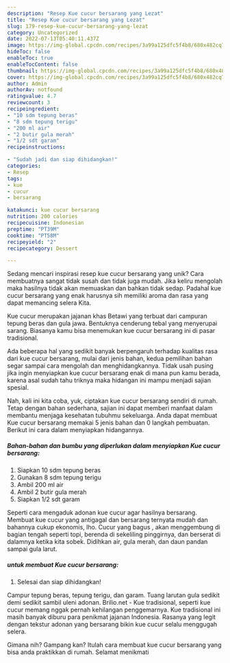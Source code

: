 ```yaml
---
description: "Resep Kue cucur bersarang yang Lezat"
title: "Resep Kue cucur bersarang yang Lezat"
slug: 179-resep-kue-cucur-bersarang-yang-lezat
category: Uncategorized
date: 2022-07-13T05:40:11.437Z
image: https://img-global.cpcdn.com/recipes/3a99a125dfc5f4b8/680x482cq70/kue-cucur-bersarang-foto-resep-utama.jpg
hideToc: false
enableToc: true
enableTocContent: false
thumbnail: https://img-global.cpcdn.com/recipes/3a99a125dfc5f4b8/680x482cq70/kue-cucur-bersarang-foto-resep-utama.jpg
cover: https://img-global.cpcdn.com/recipes/3a99a125dfc5f4b8/680x482cq70/kue-cucur-bersarang-foto-resep-utama.jpg
author: Admin
authorAv: notfound
ratingvalue: 4.7
reviewcount: 3
recipeingredient:
- "10 sdm tepung beras"
- "8 sdm tepung terigu"
- "200 ml air"
- "2 butir gula merah"
- "1/2 sdt garam"
recipeinstructions:

- "Sudah jadi dan siap dihidangkan!"
categories:
- Resep
tags:
- kue
- cucur
- bersarang

katakunci: kue cucur bersarang 
nutrition: 200 calories
recipecuisine: Indonesian
preptime: "PT39M"
cooktime: "PT58M"
recipeyield: "2"
recipecategory: Dessert

---
```





Sedang mencari inspirasi resep kue cucur bersarang yang unik? Cara membuatnya sangat tidak susah dan tidak juga mudah. Jika keliru mengolah maka hasilnya tidak akan memuaskan dan bahkan tidak sedap. Padahal kue cucur bersarang yang enak harusnya sih memiliki aroma dan rasa yang dapat memancing selera Kita.





Kue cucur merupakan jajanan khas Betawi yang terbuat dari campuran tepung beras dan gula jawa. Bentuknya cenderung tebal yang menyerupai sarang. Biasanya kamu bisa menemukan kue cucur bersarang ini di pasar tradisional.

Ada beberapa hal yang sedikit banyak berpengaruh terhadap kualitas rasa dari kue cucur bersarang, mulai dari jenis bahan, kedua pemilihan bahan segar sampai cara mengolah dan menghidangkannya. Tidak usah pusing jika ingin menyiapkan kue cucur bersarang enak di mana pun kamu berada, karena asal sudah tahu triknya maka hidangan ini mampu menjadi sajian spesial.






Nah, kali ini kita coba, yuk, ciptakan kue cucur bersarang sendiri di rumah. Tetap dengan bahan sederhana, sajian ini dapat memberi manfaat dalam membantu menjaga kesehatan tubuhmu sekeluarga. Anda dapat membuat Kue cucur bersarang memakai 5 jenis bahan dan 0 langkah pembuatan. Berikut ini cara dalam menyiapkan hidangannya.

<!--inarticleads1-->

##### Bahan-bahan dan bumbu yang diperlukan dalam menyiapkan Kue cucur bersarang:

1. Siapkan 10 sdm tepung beras
1. Gunakan 8 sdm tepung terigu
1. Ambil 200 ml air
1. Ambil 2 butir gula merah
1. Siapkan 1/2 sdt garam


Seperti cara mengaduk adonan kue cucur agar hasilnya bersarang. Membuat kue cucur yang antigagal dan bersarang ternyata mudah dan bahannya cukup ekonomis, lho. Cucur yang bagus , akan menggembung di bagian tengah seperti topi, berenda di sekeliling pinggirnya, dan berserat di dalamnya ketika kita sobek. Didihkan air, gula merah, dan daun pandan sampai gula larut. 

<!--inarticleads2-->

#####  untuk membuat Kue cucur bersarang:


1. Selesai dan siap dihidangkan!

Campur tepung beras, tepung terigu, dan garam. Tuang larutan gula sedikit demi sedikit sambil uleni adonan. Brilio.net - Kue tradisional, seperti kue cucur memang nggak pernah kehilangan penggemarnya. Kue tradisional ini masih banyak diburu para penikmat jajanan Indonesia. Rasanya yang legit dengan tekstur adonan yang bersarang bikin kue cucur selalu menggugah selera. 

Gimana nih? Gampang kan? Itulah cara membuat kue cucur bersarang yang bisa anda praktikkan di rumah. Selamat menikmati
